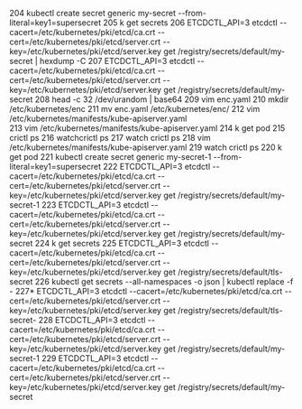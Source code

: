   204  kubectl create secret generic my-secret --from-literal=key1=supersecret
  205  k get secrets 
  206  ETCDCTL_API=3 etcdctl    --cacert=/etc/kubernetes/pki/etcd/ca.crt      --cert=/etc/kubernetes/pki/etcd/server.crt    --key=/etc/kubernetes/pki/etcd/server.key     get /registry/secrets/default/my-secret | hexdump -C
  207  ETCDCTL_API=3 etcdctl    --cacert=/etc/kubernetes/pki/etcd/ca.crt      --cert=/etc/kubernetes/pki/etcd/server.crt    --key=/etc/kubernetes/pki/etcd/server.key     get /registry/secrets/default/my-secret 
  208  head -c 32 /dev/urandom | base64
  209  vim enc.yaml
  210  mkdir /etc/kubernetes/enc
  211  mv enc.yaml /etc/kubernetes/enc/
  212  vim /etc/kubernetes/manifests/kube-apiserver.yaml \
  213  vim /etc/kubernetes/manifests/kube-apiserver.yaml
  214  k get pod
  215  crictl ps
  216  watchcrictl ps 
  217  watch crictl ps 
  218  vim /etc/kubernetes/manifests/kube-apiserver.yaml
  219  watch crictl ps 
  220  k get pod
  221  kubectl create secret generic my-secret-1 --from-literal=key1=supersecret
  222  ETCDCTL_API=3 etcdctl    --cacert=/etc/kubernetes/pki/etcd/ca.crt      --cert=/etc/kubernetes/pki/etcd/server.crt    --key=/etc/kubernetes/pki/etcd/server.key     get /registry/secrets/default/my-secret-1
  223  ETCDCTL_API=3 etcdctl    --cacert=/etc/kubernetes/pki/etcd/ca.crt      --cert=/etc/kubernetes/pki/etcd/server.crt    --key=/etc/kubernetes/pki/etcd/server.key     get /registry/secrets/default/my-secret
  224  k get secrets 
  225  ETCDCTL_API=3 etcdctl    --cacert=/etc/kubernetes/pki/etcd/ca.crt      --cert=/etc/kubernetes/pki/etcd/server.crt    --key=/etc/kubernetes/pki/etcd/server.key     get /registry/secrets/default/tls-secret
  226  kubectl get secrets --all-namespaces -o json | kubectl replace -f -
  227* ETCDCTL_API=3 etcdctl    --cacert=/etc/kubernetes/pki/etcd/ca.crt      --cert=/etc/kubernetes/pki/etcd/server.crt    --key=/etc/kubernetes/pki/etcd/server.key     get /registry/secrets/default/tls-secret-
  228  ETCDCTL_API=3 etcdctl    --cacert=/etc/kubernetes/pki/etcd/ca.crt      --cert=/etc/kubernetes/pki/etcd/server.crt    --key=/etc/kubernetes/pki/etcd/server.key     get /registry/secrets/default/my-secret-1
  229  ETCDCTL_API=3 etcdctl    --cacert=/etc/kubernetes/pki/etcd/ca.crt      --cert=/etc/kubernetes/pki/etcd/server.crt    --key=/etc/kubernetes/pki/etcd/server.key     get /registry/secrets/default/my-secret

